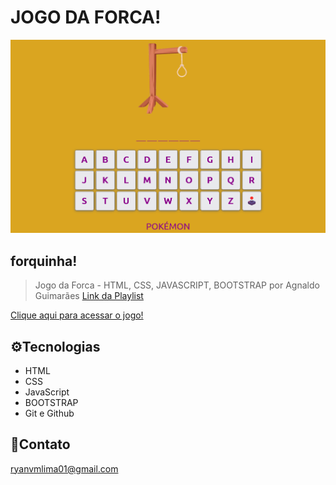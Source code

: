 # JOGO DA FORCA!

![preview](img/preview.png)

## forquinha!

>Jogo da Forca - HTML, CSS, JAVASCRIPT, BOOTSTRAP por 
Agnaldo Guimarães
[Link da Playlist](https://www.youtube.com/playlist?list=PLUPt90PJkVdU5kHy_QHmJi0MY_Zgw7CJV)

[Clique aqui para acessar o jogo!](https://limaryan.github.io/forca)

## ⚙️Tecnologias

- HTML
- CSS
- JavaScript
- BOOTSTRAP
- Git e Github

## 📮Contato
ryanvmlima01@gmail.com